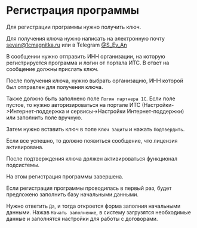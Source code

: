 # Регистрация программы

Для регистрации программы нужно получить ключ.

Для получения ключа нужно написать на электронную почту sevan@1cmagnitka.ru или в Telegram [@S_Ev_An](https://t.me/S_Ev_An)

В сообщении нужно отправить ИНН организации, на которую регистрируется программа и логин от портала ИТС.
В ответ на сообщение должны прислать ключ.

После получения ключа, нужно выбрать организацию, ИНН которой был отправлен для получения ключа.

Также должно быть заполнено поле `Логин партнера 1С`. Если поле пустое, то нужно авторизироваться на портале ИТС (Настройки->Интернет-поддержка и сервисы->Настройки Интернет-поддержки) или заполнить поле вручную.

Затем нужно вставить ключ в поле `Ключ защиты` и нажать `Подтвердить`.

Если все успешно, то должно появиться сообщение, что лицензия активирована.

После подтверждения ключа должен активироваться функционал подсистемы.

На этом регистрация программы завершена.

Если регистрация программы проводилась в первый раз, будет предложено заполнить базу начальными данными.

Нужно ответить `Да`, и тогда откроется форма заполния начальными данными.
Нажав `Начать заполнение`, в систему загрузятся необходимые данные и заполнятся настройки для работы с договорами.
